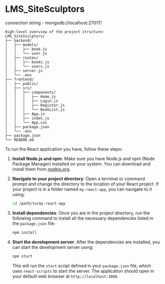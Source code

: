 # LMS_SiteSculptors
connection string - mongodb://localhost:27017/

```
High-level overview of the project structure:
LMS_SiteSculptors/
├── backend/
│   ├── models/
│   │   ├── book.js
│   │   └── user.js
│   ├── routes/
│   │   ├── books.js
│   │   └── users.js
│   ├── server.js
│   └── .env
├── frontend/
│   ├── public/
│   ├── src/
│   │   ├── components/
│   │   │   ├── Home.js
│   │   │   ├── Login.js
│   │   │   ├── Register.js
│   │   │   └── BookList.js
│   │   ├── App.js
│   │   ├── index.js
│   │   └── App.css
│   ├── package.json
│   └── .env
├── package.json
└── README.md
```
To run the React application you have, follow these steps:

1. **Install Node.js and npm**: Make sure you have Node.js and npm (Node Package Manager) installed on your system. You can download and install them from [nodejs.org](https://nodejs.org/).

2. **Navigate to your project directory**: Open a terminal or command prompt and change the directory to the location of your React project. If your project is in a folder named `my-react-app`, you can navigate to it using:
    ```sh
    cd /path/to/my-react-app
    ```

3. **Install dependencies**: Once you are in the project directory, run the following command to install all the necessary dependencies listed in the `package.json` file:
    ```sh
    npm install
    ```

4. **Start the development server**: After the dependencies are installed, you can start the development server using:
    ```sh
    npm start
    ```
    This will run the `start` script defined in your `package.json` file, which uses `react-scripts` to start the server. The application should open in your default web browser at `http://localhost:3000`.
